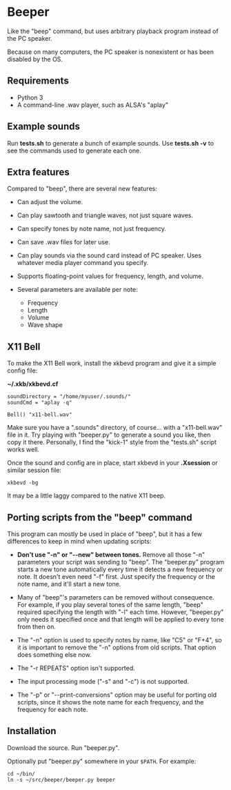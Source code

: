 # Beeper

Like the "beep" command, but uses arbitrary playback program
instead of the PC speaker.

Because on many computers, the PC speaker is nonexistent or has been disabled
by the OS.


## Requirements

  * Python 3
  * A command-line .wav player, such as ALSA's "aplay"


## Example sounds

Run **tests.sh** to generate a bunch of example sounds.  Use **tests.sh -v** to
see the commands used to generate each one.


## Extra features

Compared to "beep", there are several new features:

  * Can adjust the volume.

  * Can play sawtooth and triangle waves, not just square waves.

  * Can specify tones by note name, not just frequency.

  * Can save .wav files for later use.

  * Can play sounds via the sound card instead of PC speaker.  Uses whatever
    media player command you specify.

  * Supports floating-point values for frequency, length, and volume.

  * Several parameters are available per note:
    * Frequency
    * Length
    * Volume
    * Wave shape


## X11 Bell

To make the X11 Bell work, install the xkbevd program and give it a simple
config file:

**~/.xkb/xkbevd.cf**
```
soundDirectory = "/home/myuser/.sounds/"
soundCmd = "aplay -q"

Bell() "x11-bell.wav"
```

Make sure you have a ".sounds" directory, of course... with a "x11-bell.wav"
file in it.  Try playing with "beeper.py" to generate a sound you like, then
copy it there.  Personally, I find the "kick-1" style from the "tests.sh"
script works well.

Once the sound and config are in place, start xkbevd in your **.Xsession** or similar
session file:

`xkbevd -bg`

It may be a little laggy compared to the native X11 beep.


## Porting scripts from the "beep" command

This program can mostly be used in place of "beep", but it has a few
differences to keep in mind when updating scripts:

  * **Don't use "-n" or "--new" between tones.**  Remove all those "-n"
    parameters your script was sending to "beep".  The "beeper.py" program
    starts a new tone automatically every time it detects a new frequency or
    note.  It doesn't even need "-f" first.  Just specify the frequency or the
    note name, and it'll start a new tone.

  * Many of "beep"'s parameters can be removed without consequence.  For
    example, if you play several tones of the same length, "beep" required
    specifying the length with "-l" each time.  However, "beeper.py" only needs
    it specified once and that length will be applied to every tone from then
    on.

  * The "-n" option is used to specify notes by name, like "C5" or "F+4", so it
    is important to remove the "-n" options from old scripts.  That option does
    something else now.

  * The "-r REPEATS" option isn't supported.

  * The input processing mode ("-s" and "-c") is not supported.

  * The "-p" or "--print-conversions" option may be useful for porting old
    scripts, since it shows the note name for each frequency, and the frequency
    for each note.


## Installation

Download the source.  Run "beeper.py".

Optionally put "beeper.py" somewhere in your `$PATH`.  For example:

```
cd ~/bin/
ln -s ~/src/beeper/beeper.py beeper
```

